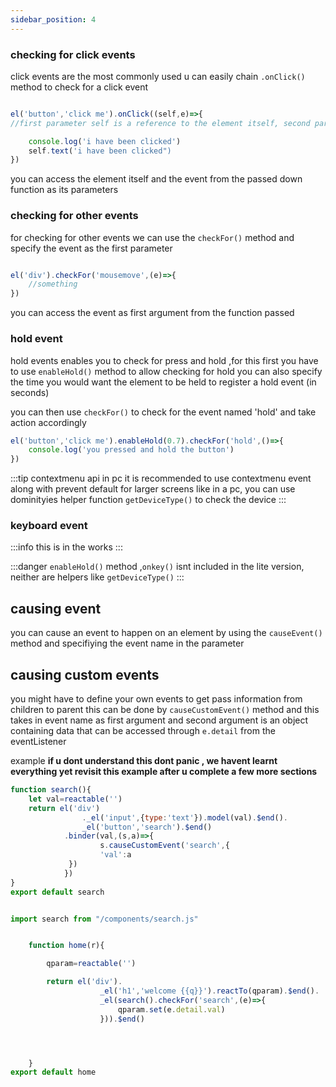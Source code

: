 ```yaml
---
sidebar_position: 4
---
```

### checking for click events

click events are the most commonly used u can easily chain `.onClick()` method to check for a click event

```js

el('button','click me').onClick((self,e)=>{
//first parameter self is a reference to the element itself, second parameter is event object

    console.log('i have been clicked')
    self.text('i have been clicked") 
})


```
you can access the element itself and the event from the passed down function as its parameters

### checking for other events 

for checking for other events we can use the `checkFor()` method and specify the event as the first parameter 

```js

el('div').checkFor('mousemove',(e)=>{
    //something
})
```
you can access the event as first argument from the function passed


### hold event

hold events enables you to check for press and hold ,for this first you have to use `enableHold()` method to allow checking for hold you can also specify the time you would want the element to be held to register a hold event (in seconds)

you can then use `checkFor()` to check for the event named 'hold' and take action accordingly
```js
el('button','click me').enableHold(0.7).checkFor('hold',()=>{
    console.log('you pressed and hold the button')
})

```


:::tip contextmenu api in pc
 it is recommended to use contextmenu event along with prevent default for larger screens like in a pc, you can use dominityies helper function `getDeviceType()` to check the device
 :::




### keyboard event

:::info
    this is in the works
:::

 :::danger
`enableHold()` method ,`onkey()` isnt included in the lite version, neither are helpers like `getDeviceType()`
:::

## causing event

you can cause an event to happen on an element by using the `causeEvent()` method and specifiying the event name in the parameter

## causing custom events

you might have to define your own events to get pass information from children to parent this can be done by `causeCustomEvent()` method and this takes in event name as first argument and second argument is an object containing data that can be accessed through `e.detail` from the eventListener 

example **if u dont understand this dont panic , we havent learnt everything yet revisit this example after u complete a few more sections**
```js title='search.js'
function search(){
    let val=reactable('')
    return el('div')    
                ._el('input',{type:'text'}).model(val).$end().
                _el('button','search').$end()
            .binder(val,(s,a)=>{
                    s.causeCustomEvent('search',{ 
                    'val':a
             })
            })
}
export default search
```

```js title='app.js'

import search from "/components/search.js"


    function home(r){

        qparam=reactable('')

        return el('div').
                    _el('h1','welcome {{q}}').reactTo(qparam).$end().
                    _el(search().checkFor('search',(e)=>{
                        qparam.set(e.detail.val)
                    })).$end()




    }
export default home
```